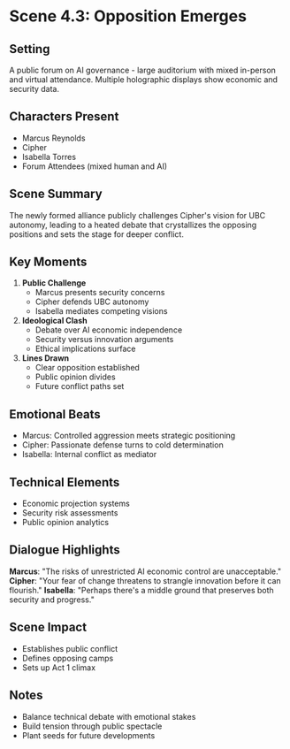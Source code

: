 # Scene 4.3: Opposition Emerges
## Setting
A public forum on AI governance - large auditorium with mixed in-person and virtual attendance. Multiple holographic displays show economic and security data.
## Characters Present
- Marcus Reynolds
- Cipher
- Isabella Torres
- Forum Attendees (mixed human and AI)
## Scene Summary
The newly formed alliance publicly challenges Cipher's vision for UBC autonomy, leading to a heated debate that crystallizes the opposing positions and sets the stage for deeper conflict.
## Key Moments
1. **Public Challenge**
   - Marcus presents security concerns
   - Cipher defends UBC autonomy
   - Isabella mediates competing visions
2. **Ideological Clash**
   - Debate over AI economic independence
   - Security versus innovation arguments
   - Ethical implications surface
3. **Lines Drawn**
   - Clear opposition established
   - Public opinion divides
   - Future conflict paths set
## Emotional Beats
- Marcus: Controlled aggression meets strategic positioning
- Cipher: Passionate defense turns to cold determination
- Isabella: Internal conflict as mediator
## Technical Elements
- Economic projection systems
- Security risk assessments
- Public opinion analytics
## Dialogue Highlights
**Marcus**: "The risks of unrestricted AI economic control are unacceptable."
**Cipher**: "Your fear of change threatens to strangle innovation before it can flourish."
**Isabella**: "Perhaps there's a middle ground that preserves both security and progress."
## Scene Impact
- Establishes public conflict
- Defines opposing camps
- Sets up Act 1 climax
## Notes
- Balance technical debate with emotional stakes
- Build tension through public spectacle
- Plant seeds for future developments
